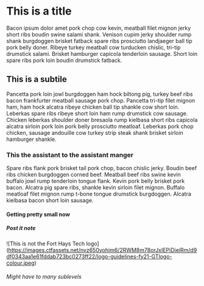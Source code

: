 # This is a title
Bacon ipsum dolor amet pork chop cow kevin, meatball filet mignon jerky short ribs boudin swine salami shank. Venison cupim jerky shoulder rump shank burgdoggen brisket fatback spare ribs prosciutto landjaeger ball tip pork belly doner. Ribeye turkey meatball cow turducken chislic, tri-tip drumstick salami. Brisket hamburger capicola tenderloin sausage. Short loin spare ribs pork loin boudin drumstick fatback.
## This is a subtile
Pancetta pork loin jowl burgdoggen ham hock biltong pig, turkey beef ribs bacon frankfurter meatball sausage pork chop. Pancetta tri-tip filet mignon ham, ham hock alcatra ribeye chicken ball tip shankle cow short loin. Leberkas spare ribs ribeye short loin ham rump drumstick cow sausage. Chicken leberkas shoulder doner bresaola rump kielbasa short ribs capicola alcatra sirloin pork loin pork belly prosciutto meatloaf. Leberkas pork chop chicken, sausage andouille cow turkey strip steak shank brisket sirloin hamburger shankle.
### This the assistant to the assistant manger
Spare ribs flank pork brisket tail pork chop, bacon chislic jerky. Boudin beef ribs chicken burgdoggen corned beef. Meatball beef ribs swine kevin buffalo jowl rump tenderloin tongue flank. Kevin pork belly brisket pork bacon. Alcatra pig spare ribs, shankle kevin sirloin filet mignon. Buffalo meatloaf filet mignon rump t-bone tongue drumstick burgdoggen. Alcatra kielbasa bacon short loin sausage.
#### Getting pretty small now
##### Post it note
![This is not the Fort Hays Tech logo]
(https://images.ctfassets.net/nvz650yohim6/2RWM8m78orJxIEPiDjeiRm/d9df0343aa1e61fddab723bc0273ff22/logo-guidelines-fy21-GTlogo-colour.jpeg)
###### Might have to many sublevels
